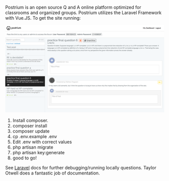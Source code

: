Postrium is an open source Q and A online platform optimized for classrooms and organized groups.
Postrium utilizes the Laravel Framework with Vue.JS. To get the site running:

![Postrium Application](public/sshot2.png)

1) Install composer.<br>
2) composer install<br>
3) composer update<br>
4) cp .env.example .env<br>
5) Edit .env with correct values<br>
6) php artisan migrate<br>
7) php artisan key:generate<br>
8) good to go!

See <a href="https://laravel.com/">Laravel</a> docs for further debugging/running locally questions.
Taylor Otwell does a fantastic job of documentation.
